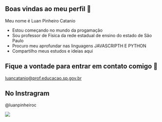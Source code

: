 ## Boas vindas ao meu perfil 🔬
Meu nome é Luan Pinheiro Catanio
- Estou começando no mundo da progamação
- Sou professor de Física da rede estadual de ensino do estado de São Paulo
- Procuro meu aprofundar nas linguagens JAVASCRIPTH E PYTHON
- Compartilho meus estudos e ideias aqui

##  Fique a vontade para entrar em contato comigo 📩

luancatanio@prof.educacao.sp.gov.br

## No Instragram 

@luanpinheiroc

![](https://media1.tenor.com/m/Pt3WqGJBXLUAAAAd/blackhole-space.gif)



